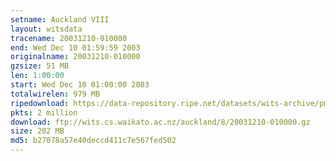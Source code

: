 ```yaml
---
setname: Auckland VIII
layout: witsdata
tracename: 20031210-010000
end: Wed Dec 10 01:59:59 2003
originalname: 20031210-010000
gzsize: 51 MB
len: 1:00:00
start: Wed Dec 10 01:00:00 2003
totalwirelen: 979 MB
ripedownload: https://data-repository.ripe.net/datasets/wits-archive/pma/long/auck/8//20031210-010000.gz
pkts: 2 million
download: ftp://wits.cs.waikato.ac.nz/auckland/8/20031210-010000.gz
size: 202 MB
md5: b27078a57e40deccd411c7e567fed502
---
```

